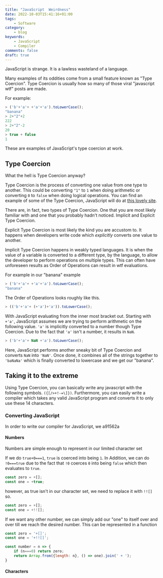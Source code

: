 ```yaml
---
title: "JavaScript  Weirdness"
date: 2022-10-03T15:41:16+01:00
tags:
    - Software
category:
    - blog
keywords:
    - JavaScript
    - Compiler
comments: false
draft: true
---
```


JavaScript is strange.
It is a lawless wasteland of a language.

Many examples of its oddities come from a small feature known as "Type Coercion".
Type Coercion is usually how so many of those viral "javascript wtf" posts are made.

For example:

```javascript
> ('b'+'a'+ +'a'+'a').toLowerCase();
"banana"
> 2+"2"+2
222
> 2+"2"-2
20
> true + false
1
```

These are examples of JavaScript's type coercion at work.

## Type Coercion

What the hell is Type Coercion anyway?

Type Coercion is the process of converting one value from  one type to another.
This could be converting `"1"` to `1` when doing arithmetic or converting `0` to `false` when doing logical operations.
You can find an example of some of the Type Coercion, JavaScript will do at [this lovely site](https://dorey.github.io/JavaScript-Equality-Table/).

There are, in fact, two types of Type Coercion.
One that you are most likely familiar with and one that you probably hadn't noticed.
Implicit and Explicit Type Coercion.

Explicit Type Coercion is most likely the kind you are accustom to.
It happens when developers write code which *explicitly* converts one value to another.

Implicit Type Coercion happens in weakly typed languages.
It is when the value of a variable is converted to a different type, by the language, to allow the developer to perform operations on multiple types.
This can often have unforeseen results as Order of Operations can result in wtf evaluations.

For example in our "banana" example

```javascript
> ('b'+'a'+ +'a'+'a').toLowerCase();
"banana"
```

The Order of Operations looks roughly like this.

```javascript
> (('b'+'a'+ (+'a')+'a')).toLowerCase();
```

With JavaScript evaluating from the inner most bracket out.
Starting with `+'a'`, JavaScript assumes we are trying to perform arithmetic on the following value.
`'a'` is implicitly converted to a number though Type Coercion.
Due to the fact that `'a'` isn't a number, it results in `NaN`.

```javascript
> ('b'+'a'+ NaN +'a').toLowerCase();
```

Here, JavaScript performs another sneaky bit of Type Coercion and converts `NaN` into `'NaN'`.
Once done, it combines all of the strings together to `'baNaNa'` which is finally converted to lowercase and we get our "banana".

## Taking it to the extreme

Using Type Coercion, you can basically write any javascript with the following  symbols. `({[/>+!-=\]})`.
Furthermore, you can easily write a compiler which takes any valid JavaScript program and converts it to only use these 14 characters.

### Converting JavaScript

In order to write our compiler for JavaScript, we a91562a


#### Numbers

Numbers are simple enough to represent in our limited character set

If we do `true+0===1`, `true` is coerced into being `1`.
In Addition, we can do `!0===true` due to the fact that `!0` coerces `0` into being `false` which then evaluates to `true`.

```javascript
const zero = +[];
const one = +true;
```

however, as true isn't in our character set, we need to replace it with `!![]` so.

```javascript
const zero = +[];
const one = +!![];
```

If we want any other number, we can simply add our "one" to itself over and over till we reach the desired number.
This can be represented in a function

```javascript
const zero = '+[]';
const one = '+!![]';

const number = n => {
    if (n===0) return zero;
    return Array.from({length: n}, () => one).join(' + ');
}
```

#### Characters

